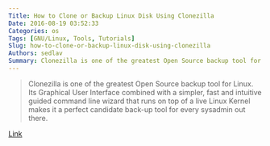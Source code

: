```yaml
---
Title: How to Clone or Backup Linux Disk Using Clonezilla
Date: 2016-08-19 03:52:33
Categories: os
Tags: [GNU/Linux, Tools, Tutorials]
Slug: how-to-clone-or-backup-linux-disk-using-clonezilla
Authors: sedlav
Summary: Clonezilla is one of the greatest Open Source backup tool for Linux. Its Graphical User Interface combined with a simpler, fast and intuitive guided
---
```


> Clonezilla is one of the greatest Open Source backup tool for Linux. Its Graphical User Interface combined with a simpler, fast and intuitive guided command line wizard that runs on top of a live Linux Kernel makes it a perfect candidate back-up tool for every sysadmin out there.

[Link](http://www.tecmint.com/linux-centos-ubuntu-disk-cloning-backup-using-clonezilla/)
